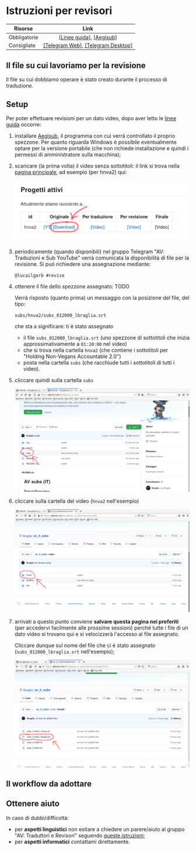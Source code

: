 # Istruzioni per revisori


Risorse | Link 
--------|:----:
Obbligatorie | [[Linee guida]](https://drive.google.com/file/d/1IACZxWdk84rs81ElQ9OWws-aroQZDtxZ/view?usp=sharing), [[Aegisub]](http://www.aegisub.org/)
Consigliate | [[Telegram Web]](https://web.telegram.org), [[Telegram Desktop]](https://desktop.telegram.org/)


## Il file su cui lavoriamo per la revisione

Il file su cui dobbiamo operare è stato creato durante il processo di
traduzione.

## Setup

Per poter effettuare revisioni per un dato video, dopo aver letto le [linee
guida](https://drive.google.com/file/d/1IACZxWdk84rs81ElQ9OWws-aroQZDtxZ/view?usp=sharing) occorre:

1. installare [Aegisub](http://www.aegisub.org/), il programma con cui
   verrà controllato il proprio spezzone. Per quanto riguarda Windows
   è possibile eventualmente optare per la versione portabile (che non
   richiede installazione e quindi i permessi di amministratore sulla
   macchina);

2. scaricare (la prima volta) il video senza sottotitoli: il link si
   trova nella [pagina principale](README.md), ad esempio (per hnva2)
   qui:

	![video-original-download](img/video_original_download.png)

3. periodicamente (quando disponibili) nel gruppo Telegram "AV:
   Traduzioni e Sub YouTube" verrà comunicata la disponibilità di file
   per la revisione. Si può richiedere una assegnazione mediante:
   
	```
	@lucailgarb #revise
	```

4. ottenere il file dello spezzone assegnato: TODO


	Verrà risposto (quanto prima) un messaggio con la posizione del
	file, del tipo:

	```
	subs/hnva2/subs_012000_lbraglia.srt
	```
	che sta a significare: ti è stato assegnato

	* il file `subs_012000_lbraglia.srt` (uno
	spezzone di sottotitoli che inizia approssimativamente a
	`01:20:00` nel video)
	* che si trova nella cartella `hnva2` (che contiene i sottotitoli
	per "Holding Non-Vegans Accountable 2.0")
	* posta nella cartella `subs` (che racchiude tutti i
	sottotitoli di tutti i video).

3. cliccare quindi sulla cartella `subs`

   ![subs dir](img/subs_dir.png)

4. cliccare sulla cartella del video (`hnva2` nell'esempio)

	![hnva2 dir](img/hnva2_dir.png)

5. arrivati a questo punto conviene **salvare questa pagina nei
   preferiti** (per accedervi facilmente alle prossime sessioni)
   perché tutte i file di un dato video si trovano qui e si
   velocizzerà l'accesso al file assegnato.

   Cliccare dunque sul nome del file che ci è stato assegnato
   (`subs_012000_lbraglia.srt` nell'esempio);

   ![subs file_select](img/subs_file_select.png)






## Il workflow da adottare


## Ottenere aiuto
In caso di dubbi/difficoltà:

* per **aspetti linguistici** non esitare a chiedere un parere/aiuto al gruppo
  "AV: Traduttori e Revisori" seguendo [queste istruzioni](help.md);
* per **aspetti informatici** contattami direttamente.

